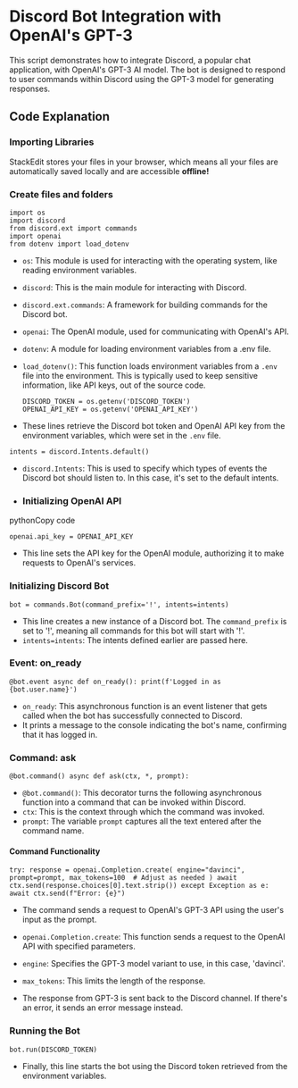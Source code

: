 # Discord Bot Integration with OpenAI's GPT-3
This script demonstrates how to integrate Discord, a popular chat application, with OpenAI's GPT-3 AI model. The bot is designed to respond to user commands within Discord using the GPT-3 model for generating responses.

## Code Explanation
### Importing Libraries
StackEdit stores your files in your browser, which means all your files are automatically saved locally and are accessible **offline!**

### Create files and folders

    import os
    import discord
    from discord.ext import commands
    import openai
    from dotenv import load_dotenv

-   `os`: This module is used for interacting with the operating system, like reading environment variables.
-   `discord`: This is the main module for interacting with Discord.
-   `discord.ext.commands`: A framework for building commands for the Discord bot.
-   `openai`: The OpenAI module, used for communicating with OpenAI's API.
-   `dotenv`: A module for loading environment variables from a .env file.

-   `load_dotenv()`: This function loads environment variables from a `.env` file into the environment. This is typically used to keep sensitive information, like API keys, out of the source code.

        DISCORD_TOKEN = os.getenv('DISCORD_TOKEN') 
        OPENAI_API_KEY = os.getenv('OPENAI_API_KEY')
-   These lines retrieve the Discord bot token and OpenAI API key from the environment variables, which were set in the `.env` file.

`intents = discord.Intents.default()`
-   `discord.Intents`: This is used to specify which types of events the Discord bot should listen to. In this case, it's set to the default intents.
- ### Initializing OpenAI API

pythonCopy code

`openai.api_key = OPENAI_API_KEY` 

-   This line sets the API key for the OpenAI module, authorizing it to make requests to OpenAI's services.

### Initializing Discord Bot

`bot = commands.Bot(command_prefix='!', intents=intents)` 

-   This line creates a new instance of a Discord bot. The `command_prefix` is set to '!', meaning all commands for this bot will start with '!'.
-   `intents=intents`: The intents defined earlier are passed here.

### Event: on_ready

`@bot.event
async def on_ready():
    print(f'Logged in as {bot.user.name}')` 

-   `on_ready`: This asynchronous function is an event listener that gets called when the bot has successfully connected to Discord.
-   It prints a message to the console indicating the bot's name, confirming that it has logged in.

### Command: ask

`@bot.command()
async def ask(ctx, *, prompt):` 

-   `@bot.command()`: This decorator turns the following asynchronous function into a command that can be invoked within Discord.
-   `ctx`: This is the context through which the command was invoked.
-   `prompt`: The variable `prompt` captures all the text entered after the command name.

#### Command Functionality

 `try:
        response = openai.Completion.create(
            engine="davinci",
            prompt=prompt,
            max_tokens=100  # Adjust as needed
        )
        await ctx.send(response.choices[0].text.strip())
    except Exception as e:
        await ctx.send(f"Error: {e}")` 

-   The command sends a request to OpenAI's GPT-3 API using the user's input as the prompt.
-   `openai.Completion.create`: This function sends a request to the OpenAI API with specified parameters.
-   `engine`: Specifies the GPT-3 model variant to use, in this case, 'davinci'.

-   `max_tokens`: This limits the length of the response.
-   The response from GPT-3 is sent back to the Discord channel. If there's an error, it sends an error message instead.

### Running the Bot

`bot.run(DISCORD_TOKEN)` 

-   Finally, this line starts the bot using the Discord token retrieved from the environment variables.
